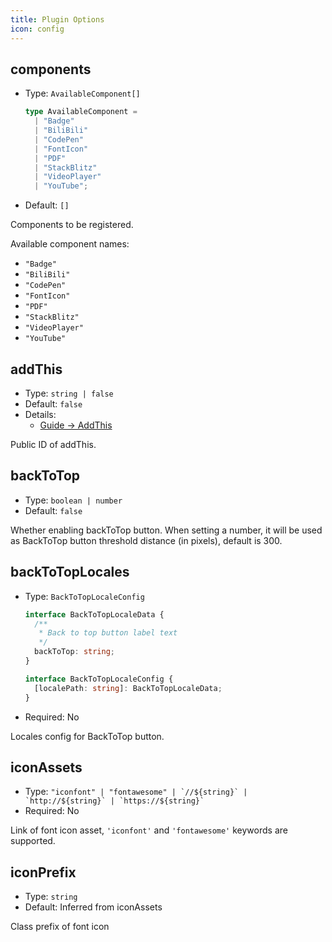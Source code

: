 ```yaml
---
title: Plugin Options
icon: config
---
```


## components

- Type: `AvailableComponent[]`

  ```ts
  type AvailableComponent =
    | "Badge"
    | "BiliBili"
    | "CodePen"
    | "FontIcon"
    | "PDF"
    | "StackBlitz"
    | "VideoPlayer"
    | "YouTube";
  ```

- Default: `[]`

Components to be registered.

Available component names:

- `"Badge"`
- `"BiliBili"`
- `"CodePen"`
- `"FontIcon"`
- `"PDF"`
- `"StackBlitz"`
- `"VideoPlayer"`
- `"YouTube"`

## addThis

- Type: `string | false`
- Default: `false`
- Details:
  - [Guide → AddThis](./guide/addthis.md#usage)

Public ID of addThis.

## backToTop

- Type: `boolean | number`
- Default: `false`

Whether enabling backToTop button. When setting a number, it will be used as BackToTop button threshold distance (in pixels), default is 300.

## backToTopLocales

- Type: `BackToTopLocaleConfig`

  ```ts
  interface BackToTopLocaleData {
    /**
     * Back to top button label text
     */
    backToTop: string;
  }

  interface BackToTopLocaleConfig {
    [localePath: string]: BackToTopLocaleData;
  }
  ```

- Required: No

Locales config for BackToTop button.

## iconAssets

- Type: `` "iconfont" | "fontawesome" | `//${string}` | `http://${string}` | `https://${string}`  ``
- Required: No

Link of font icon asset, `'iconfont'` and `'fontawesome'` keywords are supported.

## iconPrefix

- Type: `string`
- Default: Inferred from iconAssets

Class prefix of font icon
